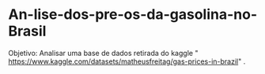 # An-lise-dos-pre-os-da-gasolina-no-Brasil
Objetivo: Analisar uma base de dados retirada do kaggle " https://www.kaggle.com/datasets/matheusfreitag/gas-prices-in-brazil" .

